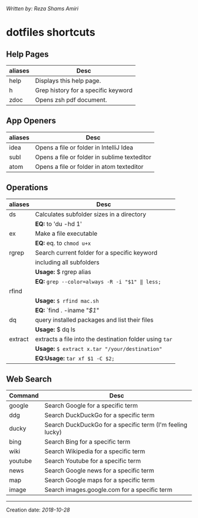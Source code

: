 _Written by: Reza Shams Amiri_

# dotfiles shortcuts
## Help Pages
| aliases | Desc |
| ------- | ---- |
| help | Displays this help page. |
| h | Grep history for a specific keyword |
| zdoc | Opens zsh pdf document. |

## App Openers
| aliases | Desc |
| ------- | ---- |
| idea | Opens a file or folder in IntelliJ Idea |
| subl | Opens a file or folder in sublime texteditor |
| atom | Opens a file or folder in atom texteditor |

## Operations
| aliases | Desc |
| ------- | ---- |
| ds        | Calculates subfolder sizes in a directory |
|           | **EQ:** to 'du -hd 1' |
| ex        | Make a file executable |
|           | **EQ:** eq. to `chmod u+x` |
| rgrep     | Search current folder for a specific keyword |
|           | including all subfolders |
|           | **Usage:** $ rgrep alias |
|           | **EQ:** `grep --color=always -R -i "$1" ‖ less;` |
| rfind     |  |
|           | **Usage:** `$ rfind mac.sh` |
|           | **EQ:** `find . -iname "*$1*" | grep -i "$1" --color=always` |
| dq        | query installed packages and list their files |
|           | **Usage:** $ dq ls |
| extract   | extracts a file into the destination folder using `tar` |
|           | **Usage:** `$ extract x.tar "/your/destination"` |
|           | **EQ:Usage:** `tar xf $1 -C $2;` |

## Web Search
| Command   | Desc |
| --------- | ---- |
| google    | Search Google for a specific term |
| ddg       | Search DuckDuckGo for a specific term |
| ducky     | Search DuckDuckGo for a specific term (I'm feeling lucky) |
| bing      | Search Bing for a specific term |
| wiki      | Search Wikipedia for a specific term |
| youtube   | Search Youtube for a specific term |
| news      | Search Google news for a specific term |
| map       | Search Google maps for a specific term |
| image     | Search images.google.com for a specific term |

- - -

Creation date: _2018-10-28_